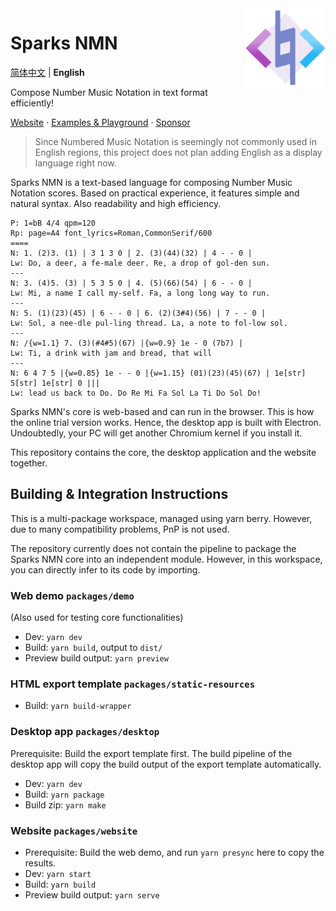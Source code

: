 <img src="packages/desktop/logo/logo.png" align="right" width="128" height="128"/>

# Sparks NMN

[简体中文](./README-en.md) | **English**

Compose Number Music Notation in text format efficiently!

[Website](https://notation.sparkslab.art/) · [Examples & Playground](https://notation.sparkslab.art/examples) · [Sponsor](https://notation.sparkslab.art/donate/)

> Since Numbered Music Notation is seemingly not commonly used in English regions, this project does not plan adding English as a display language right now.

Sparks NMN is a text-based language for composing Number Music Notation scores. Based on practical experience, it features simple and natural syntax. Also readability and high efficiency.

```plain
P: 1=bB 4/4 qpm=120
Rp: page=A4 font_lyrics=Roman,CommonSerif/600
====
N: 1. (2)3. (1) | 3 1 3 0 | 2. (3)(44)(32) | 4 - - 0 |
Lw: Do, a deer, a fe-male deer. Re, a drop of gol-den sun.
---
N: 3. (4)5. (3) | 5 3 5 0 | 4. (5)(66)(54) | 6 - - 0 |
Lw: Mi, a name I call my-self. Fa, a long long way to run.
---
N: 5. (1)(23)(45) | 6 - - 0 | 6. (2)(3#4)(56) | 7 - - 0 |
Lw: Sol, a nee-dle pul-ling thread. La, a note to fol-low sol.
---
N: /{w=1.1} 7. (3)(#4#5)(67) |{w=0.9} 1e - 0 (7b7) |
Lw: Ti, a drink with jam and bread, that will
---
N: 6 4 7 5 |{w=0.85} 1e - - 0 |{w=1.15} (01)(23)(45)(67) | 1e[str] 5[str] 1e[str] 0 |||
Lw: lead us back to Do. Do Re Mi Fa Sol La Ti Do Sol Do!
```

Sparks NMN's core is web-based and can run in the browser. This is how the online trial version works. Hence, the desktop app is built with Electron. Undoubtedly, your PC will get another Chromium kernel if you install it.

This repository contains the core, the desktop application and the website together.

## Building & Integration Instructions

This is a multi-package workspace, managed using yarn berry. However, due to many compatibility problems, PnP is not used.

The repository currently does not contain the pipeline to package the Sparks NMN core into an independent module. However, in this workspace, you can directly infer to its code by importing.

### Web demo `packages/demo`

(Also used for testing core functionalities)

- Dev: `yarn dev`
- Build: `yarn build`, output to `dist/`
- Preview build output: `yarn preview`

### HTML export template `packages/static-resources`

- Build: `yarn build-wrapper`

### Desktop app `packages/desktop`

Prerequisite: Build the export template first. The build pipeline of the desktop app will copy the build output of the export template automatically.

- Dev: `yarn dev`
- Build: `yarn package`
- Build zip: `yarn make`

### Website `packages/website`

- Prerequisite: Build the web demo, and run `yarn presync` here to copy the results.
- Dev: `yarn start`
- Build: `yarn build`
- Preview build output: `yarn serve`
